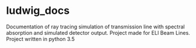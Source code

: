 # ludwig_docs
Documentation of ray tracing simulation of transmission line with spectral absorption and simulated detector output. Project made for ELI Beam Lines.
Project written in python 3.5
